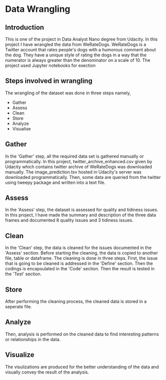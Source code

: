 # Data Wrangling

## Introduction
  This is one of the project in Data Analyst Nano degree from Udacity. In this project I have wrangled the data from WeRateDogs. WeRateDogs is a Twitter account that rates people's dogs with a humorous comment about the dog. They have a unique style of rating the dogs in a way that the numerator is always greater than the denominator on a scale of 10. The project used Jupyter notebooks for exection
  
## Steps involved in wrangling
  The wrangling of the dataset was done in three steps namely,
  * Gather
  * Assess
  * Clean
  * Store
  * Analyze
  * Visualise
    
## Gather
  In the 'Gather' step, all the required data set is gathered manually or programmatically. In this project, twitter_archive_enhanced.csv given by Udacity which contains twitter archive of WeRateDogs was downloaded manually. The image_prediction.tsv hosted in Udacity's server was downloaded programmatically. Then, some data are queried from the twitter using tweepy package and written into a text file. 
  
## Assess
  In the 'Assess' step, the dataset is assessed for quality and tidiness issues. In this project, I have made the summary and description of the three data frames and documented 8 quality issues and 3 tidiness issues. 
  
## Clean
  In the 'Clean' step, the data is cleaned for the issues documented in the 'Assess' section. Before starting the cleaning, the data is copied to another file, table or dataframe. The cleaning is done in three steps. First, the issue that is going to be cleaned is addressed in the 'Define' section. Then the codings is encapsulated in the 'Code' section. Then the result is tested in the 'Test' section.

## Store
  After performing the cleaning process, the cleaned data is stored in a seperate file. 
  
## Analyze
  Then, analysis is performed on the cleaned data to find interesting patterns or relationships in the data.
  
## Visualize
  The visulizations are produced for the better understanding of the data and visually convey the result of the analysis. 
  
